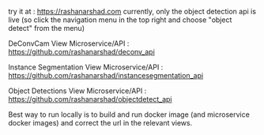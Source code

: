 
try it at : https://rashanarshad.com 
currently, only the object detection api is live (so click the navigation menu in the top right and choose "object detect" from the menu)



DeConvCam View Microservice/API : https://github.com/rashanarshad/deconv_api


Instance Segmentation View Microservice/API : https://github.com/rashanarshad/instancesegmentation_api


Object Detections View Microservice/API : https://github.com/rashanarshad/objectdetect_api


Best way to run locally is to build and run docker image (and microservice docker images) and correct the url in the relevant views.
